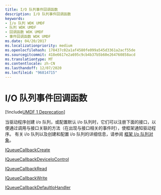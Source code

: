 ```yaml
---
title: I/O 队列事件回调函数
description: I/O 队列事件回调函数
keywords:
- I/o 队列 WDK UMDF
- 队列 WDK UMDF
- 回调函数 WDK UMDF
- 事件回调函数 WDK UMDF
ms.date: 04/20/2017
ms.localizationpriority: medium
ms.openlocfilehash: 178437c02a1af4580fe099a545d3361a2acf55de
ms.sourcegitcommit: 418e6617e2a695c9cb4b37b5b60e264760858acd
ms.translationtype: MT
ms.contentlocale: zh-CN
ms.lasthandoff: 12/07/2020
ms.locfileid: "96814715"
---
```

# <a name="io-queue-event-callback-functions"></a>I/O 队列事件回调函数


[!include[UMDF 1 Deprecation](../includes/umdf-1-deprecation.md)]

当驱动程序创建 i/o 队列，或配置默认 i/o 队列时，它们可以注册下面的接口，以便通过调用与接口关联的方法（在出现与接口相关的事件时），使框架通知驱动程序。 有关 i/o 队列以及创建和配置 i/o 队列的详细信息，请参阅 [框架 I/o 队列对象](framework-i-o-queue-object.md)。

[IQueueCallbackCreate](/windows-hardware/drivers/ddi/wudfddi/nn-wudfddi-iqueuecallbackcreate)

[IQueueCallbackDeviceIoControl](/windows-hardware/drivers/ddi/wudfddi/nn-wudfddi-iqueuecallbackdeviceiocontrol)

[IQueueCallbackRead](/windows-hardware/drivers/ddi/wudfddi/nn-wudfddi-iqueuecallbackread)

[IQueueCallbackWrite](/windows-hardware/drivers/ddi/wudfddi/nn-wudfddi-iqueuecallbackwrite)

[IQueueCallbackDefaultIoHandler](/windows-hardware/drivers/ddi/wudfddi/nn-wudfddi-iqueuecallbackdefaultiohandler)

 

